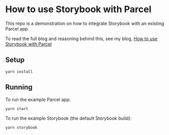 # How to use Storybook with Parcel

This repo is a demonstration on how to integrate Storybook with an existing
Parcel app.

To read the full blog and reasoning behind this,
see my blog, [How to use Storybook with Parcel](https://lukebarnard.co.uk/blog/post/how-to-use-storybook-with-parcel/)

## Setup

```
yarn install
```

## Running

To run the example Parcel app:

```
yarn start
```

To run the example Storybook (the default Storybook build):

```
yarn storybook
```
